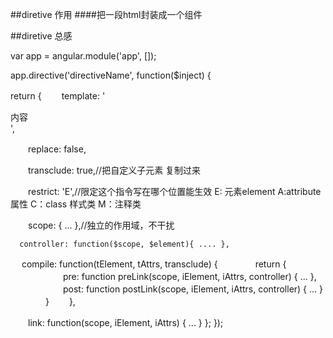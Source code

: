 ##diretive 作用
    ####把一段html封装成一个组件

##diretive 总感

var app = angular.module('app', []);

app.directive('directiveName', function($inject) {

   return {
   　　template: '<div>内容<div ng-transclude></div></div>',

   　　replace: false,

   　　transclude: true,//把自定义子元素 复制过来

   　　restrict: 'E',//限定这个指令写在哪个位置能生效 E: 元素element A:attribute 属性 C：class 样式类 M：注释类 <!-- directive:holle -->

   　　scope: { ... },//独立的作用域，不干扰

      controller: function($scope, $element){ .... },

   　  compile: function(tElement, tAttrs, transclude) {
   　　　　return {
   　　　　　　pre: function preLink(scope, iElement, iAttrs, controller) { ... },
   　　　　　　post: function postLink(scope, iElement, iAttrs, controller) { ... }
   　　　　}
   　　},

   　　link: function(scope, iElement, iAttrs) { ... }
   };
});
